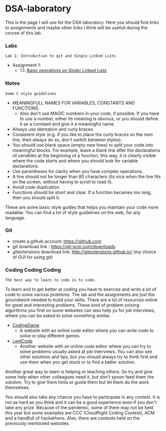 # DSA-laboratory

This is the page I will use for the DSA laboratory. Here you should find links to assignments and maybe other links 
I think will be usefull during the course of this lab.

### Labs

```
Lab 1: Introduction to git and Single Linked Lists
```
* Assignment 1:
	- 1.1: [Basic operations on Singly Linked Lists](https://classroom.github.com/a/ZpU-nDvV)
	
	
### Notes
```
Some C style guidelines
```
* MEANINGFULL NAMES FOR VARIABLES, CONSTANTS AND FUNCTIONS.
	 - Also don't use MAGIC numbers in your code, if possible. If you have to use a number, either its meaning is obvious, or you should define it as a constant and give it a meaningful name.
* Always use identation and curly braces. 
* Consistent style (e.g. if you like to place the curly braces on the next line, then always do so, don't switch between styles).
* You should use blank space (empty new lines) to split your code into meaningful blocks. For example, leave a blank line after the declarations of variables at the beginning of a function, this way, it is clearly visible where the code starts and where you should look for variable declarations.
* Use parantheses for clarity when you have complex operations.
* A line should not be longer than 80 characters (its nice when the line fits on the screen, without having to scroll to read it).
* Avoid code duplication.
* Functions should be short and clear. If a function becames too long, then you should split it.

These are some basic style guides that helps you maintain your code more readable.
You can find a lot of style guidelines on the web, for any language. 

### Git
* create a github account: https://github.com
* git download link : https://git-scm.com/downloads
* gitextensions download link: http://gitextensions.github.io/ (my choice of GUI for using git)

### Coding Coding Coding
```
The best way to learn to code is to code.
```

To learn and to get better at coding you have to exercise and write a lot of code to solve various problems. The lab and the assignments are just the groundwork needed to build your skills.
There are a lot of resources online for great and interesting problems.
These kind of problem solving algorithms you find on some websites can also help yu for job interviews, where you can be asked to solve something similar.

* [CodingGame](https://codingame.com)
	- A website with an online code editor where you can write code to solve or play different games.
* [LeetCode](https://leetcode.com)
	- Another website with an online code editor where you can try to solve problems usually asked at job interviews. You can also see other solutions and tips, but you should always try to think first and use them when you get stuck or to find a better solution.
	
Another great way to learn is helping or teaching others. So try and give some help when other colleagues need it, but don't spoon feed them the solution. Try to give them hints or guide them but let them do the work themselves.

You should also take any chance you have to participate in any contest. It is not as hard as you think and it can be a good experience even if you don't take any prize.
Because of the pandemic, some of them may not be held this year but some examples are CCC (Cloudflight Coding Contest), ACM and a handfull of hackathons.
Also, there are contests held on the previously mentioned websites.